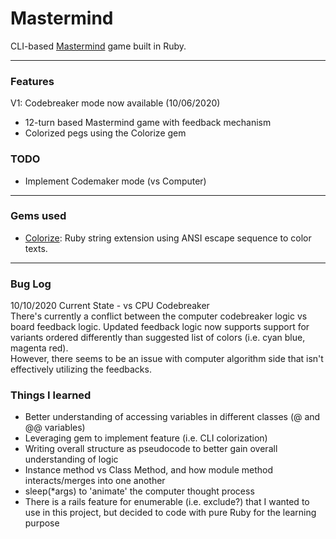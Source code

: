 # Mastermind
CLI-based [Mastermind](https://en.wikipedia.org/wiki/Mastermind_(board_game)) game built in Ruby.

---

### Features
V1: Codebreaker mode now available (10/06/2020)
- 12-turn based Mastermind game with feedback mechanism
- Colorized pegs using the Colorize gem

### TODO
- Implement Codemaker mode (vs Computer)

---

### Gems used
- [Colorize](https://github.com/fazibear/colorize): Ruby string extension using ANSI escape sequence to color texts.

---

### Bug Log
10/10/2020 Current State - vs CPU Codebreaker  
There's currently a conflict between the computer codebreaker logic vs board feedback logic.
Updated feedback logic now supports support for variants ordered differently than suggested list of colors (i.e. cyan blue, magenta red).  
However, there seems to be an issue with computer algorithm side that isn't effectively utilizing the feedbacks.

### Things I learned
- Better understanding of accessing variables in different classes (@ and @@ variables)
- Leveraging gem to implement feature (i.e. CLI colorization)
- Writing overall structure as pseudocode to better gain overall understanding of logic
- Instance method vs Class Method, and how module method interacts/merges into one another
- sleep(*args) to 'animate' the computer thought process
- There is a rails feature for enumerable (i.e. exclude?) that I wanted to use in this project, but decided to code with pure Ruby for the learning purpose
